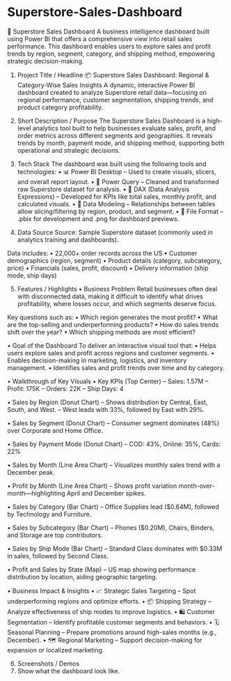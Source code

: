 # Superstore-Sales-Dashboard
🧊 Superstore Sales Dashboard
A business intelligence dashboard built using Power BI that offers a comprehensive view into retail sales performance. This dashboard enables users to explore sales and profit trends by region, segment, category, and shipping method, empowering strategic decision-making.

1. Project Title / Headline
📦 Superstore Sales Dashboard: Regional & Category-Wise Sales Insights
A dynamic, interactive Power BI dashboard created to analyze Superstore retail data—focusing on regional performance, customer segmentation, shipping trends, and product category profitability.

2. Short Description / Purpose
The Superstore Sales Dashboard is a high-level analytics tool built to help businesses evaluate sales, profit, and order metrics across different segments and geographies. It reveals trends by month, payment mode, and shipping method, supporting both operational and strategic decisions.

3. Tech Stack
The dashboard was built using the following tools and technologies:
• 📊 Power BI Desktop – Used to create visuals, slicers, and overall report layout.
• 📂 Power Query – Cleaned and transformed raw Superstore dataset for analysis.
• 🧠 DAX (Data Analysis Expressions) – Developed for KPIs like total sales, monthly profit, and calculated visuals.
• 🧱 Data Modeling – Relationships between tables allow slicing/filtering by region, product, and segment.
• 📁 File Format – .pbix for development and .png for dashboard previews.

4. Data Source
Source: Sample Superstore dataset (commonly used in analytics training and dashboards).

Data includes:
• 22,000+ order records across the US
• Customer demographics (region, segment)
• Product details (category, subcategory, price)
• Financials (sales, profit, discount)
• Delivery information (ship mode, ship days)

5. Features / Highlights
• Business Problem
Retail businesses often deal with disconnected data, making it difficult to identify what drives profitability, where losses occur, and which segments deserve focus.

Key questions such as:
• Which region generates the most profit?
• What are the top-selling and underperforming products?
• How do sales trends shift over the year?
• Which shipping methods are most efficient?

• Goal of the Dashboard
To deliver an interactive visual tool that:
• Helps users explore sales and profit across regions and customer segments.
• Enables decision-making in marketing, logistics, and inventory management.
• Identifies sales and profit trends over time and by category.

• Walkthrough of Key Visuals
• Key KPIs (Top Center)
– Sales: 1.57M
– Profit: 175K
– Orders: 22K
– Ship Days: 4

• Sales by Region (Donut Chart)
– Shows distribution by Central, East, South, and West.
– West leads with 33%, followed by East with 29%.

• Sales by Segment (Donut Chart)
– Consumer segment dominates (48%) over Corporate and Home Office.

• Sales by Payment Mode (Donut Chart)
– COD: 43%, Online: 35%, Cards: 22%

• Sales by Month (Line Area Chart)
– Visualizes monthly sales trend with a December peak.

• Profit by Month (Line Area Chart)
– Shows profit variation month-over-month—highlighting April and December spikes.

• Sales by Category (Bar Chart)
– Office Supplies lead ($0.64M), followed by Technology and Furniture.

• Sales by Subcategory (Bar Chart)
– Phones ($0.20M), Chairs, Binders, and Storage are top contributors.

• Sales by Ship Mode (Bar Chart)
– Standard Class dominates with $0.33M in sales, followed by Second Class.

• Profit and Sales by State (Map)
– US map showing performance distribution by location, aiding geographic targeting.

• Business Impact & Insights
• 📈 Strategic Sales Targeting – Spot underperforming regions and optimize efforts.
• 📦 Shipping Strategy – Analyze effectiveness of ship modes to improve logistics.
• 🛍️ Customer Segmentation – Identify profitable customer segments and behaviors.
• 🗓️ Seasonal Planning – Prepare promotions around high-sales months (e.g., December).
• 🗺️ Regional Marketing – Support decision-making for expansion or localized marketing.

6. Screenshots / Demos
7. Show what the dashboard look like.

